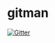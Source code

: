 # gitman

[![Gitter](https://badges.gitter.im/usermuser/gitman.svg)](https://gitter.im/usermuser/gitman?utm_source=badge&utm_medium=badge&utm_campaign=pr-badge&utm_content=badge)